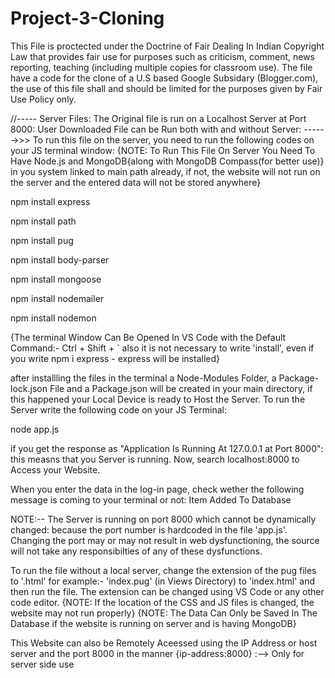 # Project-3-Cloning
This File is proctected under the Doctrine of Fair Dealing In Indian Copyright Law that provides fair use for purposes such as criticism, comment, news reporting, teaching (including multiple copies for classroom use). The file have a code for the clone of a U.S based Google Subsidary (Blogger.com), the use of this file shall and should be limited for the purposes given by Fair Use Policy only.

//----- Server Files:
The Original file is run on a Localhost Server at Port 8000: 
User Downloaded File can be Run both with and without Server: 
------>>> To run this file on the server, you need to run the following codes on your JS terminal window:
{NOTE: To Run This File On Server You Need To Have Node.js and MongoDB{along with MongoDB Compass(for better use)} in you system linked to main path already, if not, the website will not run on the server and the entered data will not be stored anywhere}


npm install express

npm install path

npm install pug

npm install body-parser

npm install mongoose

npm install nodemailer

npm install nodemon

{The terminal Window Can Be Opened In VS Code with the Default Command:- Ctrl + Shift + `
also it is not necessary to write 'install', even if you write npm i express - express will be installed}

after installling the files in the terminal a Node-Modules Folder, a Package-lock.json File and a Package.json will be created in your main directory, if this happened your Local Device is ready to Host the Server.
To run the Server write the following code on your JS Terminal:

node app.js

if you get the response as "Application Is Running At 127.0.0.1 at Port 8000": this measns that you Server is running.
Now, search localhost:8000 to Access your Website.

When you enter the data in the log-in page, check wether the following message is coming to your terminal or not:
Item Added To Database

NOTE:-- The Server is running on port 8000 which cannot be dynamically changed: because the port number is hardcoded in the file 'app.js'. Changing the port may or may not result in web dysfunctioning, the source will not take any responsibilties of any of these dysfunctions.


To run the file without a local server, change the extension of the pug files to '.html' for example:- 'index.pug' (in Views Directory) to 'index.html' and then run the file. 
The extension can be changed using VS Code or any other code editor.
{NOTE: If the location of the CSS and JS files is changed, the website may not run properly}
{NOTE: The Data Can Only be Saved In The Database if the website is running on server and is having MongoDB}



This Website can also be Remotely Aceessed using the IP Address or host server and the port 8000 in the manner {ip-address:8000} :--> Only for server side use

